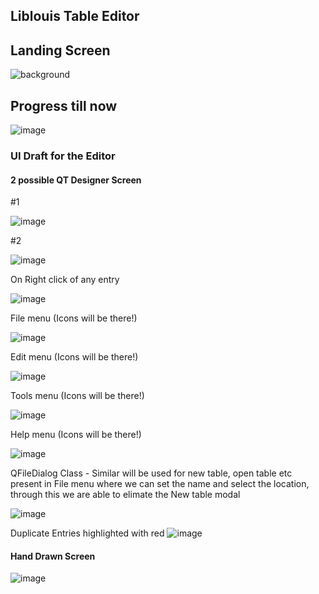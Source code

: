 ## Liblouis Table Editor

## Landing Screen

![background](https://github.com/user-attachments/assets/a25562e0-d5d7-47fe-b2e5-703c536022e7)

## Progress till now

![image](https://github.com/user-attachments/assets/1552c66f-35f1-409d-8ba6-2ee86bc63d93)



### UI Draft for the Editor

#### 2 possible QT Designer Screen 

#1

<img alt="image" src="https://github.com/jriyyya/Liblouis-Table-Editor/assets/96080203/703804b6-4572-4ceb-a552-6974572685eb">

#2

![image](https://github.com/jriyyya/Liblouis-Table-Editor/assets/96080203/56689cff-ce3b-486d-a850-71dc3fbc05f9)


On Right click of any entry

![image](https://github.com/jriyyya/Liblouis-Table-Editor/assets/96080203/e5f49004-3f0e-4d19-aef0-10d34920611f)


File menu (Icons will be there!)

![image](https://github.com/jriyyya/Liblouis-Table-Editor/assets/96080203/6171102d-aecc-4420-ae3f-479535674252)

Edit menu (Icons will be there!)

![image](https://github.com/jriyyya/Liblouis-Table-Editor/assets/96080203/2c9a0089-afb9-4a61-a742-eae2bba66cb3)

Tools menu (Icons will be there!)

![image](https://github.com/jriyyya/Liblouis-Table-Editor/assets/96080203/a3a0eaee-9840-4417-935b-f785dfaaf67f)

Help menu (Icons will be there!)

![image](https://github.com/jriyyya/Liblouis-Table-Editor/assets/96080203/5c62870f-a025-4b15-b7f1-79d9106ce136)


QFileDialog Class - Similar will be used for new table, open table etc present in File menu where we can set the name and select the location, through this we are able to elimate the New table modal

![image](https://github.com/jriyyya/Liblouis-Table-Editor/assets/96080203/fdeb863d-620e-4609-885c-d0d791b81428)


Duplicate Entries highlighted with red
![image](https://github.com/jriyyya/Liblouis-Table-Editor/assets/96080203/e8af330e-46b7-4457-ba07-7a606f2e79bb)



#### Hand Drawn Screen
![image](https://github.com/jriyyya/Liblouis-Table-Editor/assets/96080203/41ebb17e-2558-426c-8915-4ac0882a38e4)
